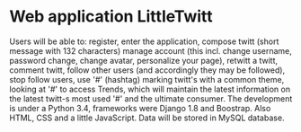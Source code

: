 # Web application LittleTwitt
Users will be able to: register, enter the application, compose twitt (short message with 132 characters) manage account (this incl. change username, password change, change avatar, personalize your page), retwitt a twitt, comment twitt, follow other users (and accordingly they may be followed), stop follow users, use '#' (hashtag) marking twitt's with a common theme, looking at '#' to access Trends, which will maintain the latest information on the latest twitt-s most used '#' and the ultimate consumer. The development is under a Python 3.4, frameworks were Django 1.8 and Boostrap. Also HTML, CSS and a little JavaScript. Data will be stored in MySQL database.
